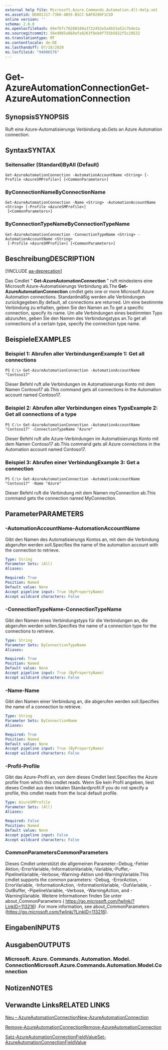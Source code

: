 ```yaml
---
external help file: Microsoft.Azure.Commands.Automation.dll-Help.xml
ms.assetid: DD881317-7366-4B55-B1CC-6AF0286F1C5D
online version: ''
schema: 2.0.0
ms.openlocfilehash: 69ef6fc78280180a3722492e5a4b53a52c7bde2a
ms.sourcegitcommit: 56ed085a868afa8263f8eb0f755b5822f5c29532
ms.translationtype: MT
ms.contentlocale: de-DE
ms.lasthandoff: 07/18/2020
ms.locfileid: "94006576"
---
```

# <span data-ttu-id="e9731-101">Get-AzureAutomationConnection</span><span class="sxs-lookup"><span data-stu-id="e9731-101">Get-AzureAutomationConnection</span></span>

## <span data-ttu-id="e9731-102">Synopsis</span><span class="sxs-lookup"><span data-stu-id="e9731-102">SYNOPSIS</span></span>

<span data-ttu-id="e9731-103">Ruft eine Azure-Automatisierungs Verbindung ab.</span><span class="sxs-lookup"><span data-stu-id="e9731-103">Gets an Azure Automation connection.</span></span>

## <span data-ttu-id="e9731-104">Syntax</span><span class="sxs-lookup"><span data-stu-id="e9731-104">SYNTAX</span></span>

### <span data-ttu-id="e9731-105">Seitensaller (Standard)</span><span class="sxs-lookup"><span data-stu-id="e9731-105">ByAll (Default)</span></span>
```
Get-AzureAutomationConnection -AutomationAccountName <String> [-Profile <AzureSMProfile>] [<CommonParameters>]
```

### <span data-ttu-id="e9731-106">ByConnectionName</span><span class="sxs-lookup"><span data-stu-id="e9731-106">ByConnectionName</span></span>
```
Get-AzureAutomationConnection -Name <String> -AutomationAccountName <String> [-Profile <AzureSMProfile>]
 [<CommonParameters>]
```

### <span data-ttu-id="e9731-107">ByConnectionTypeName</span><span class="sxs-lookup"><span data-stu-id="e9731-107">ByConnectionTypeName</span></span>
```
Get-AzureAutomationConnection -ConnectionTypeName <String> -AutomationAccountName <String>
 [-Profile <AzureSMProfile>] [<CommonParameters>]
```

## <span data-ttu-id="e9731-108">Beschreibung</span><span class="sxs-lookup"><span data-stu-id="e9731-108">DESCRIPTION</span></span>

[!INCLUDE [aa-deprecation](../include/aa-deprecation.md)]

<span data-ttu-id="e9731-109">Das Cmdlet " **Get-AzureAutomationConnection** " ruft mindestens eine Microsoft Azure-Automatisierungs Verbindung ab.</span><span class="sxs-lookup"><span data-stu-id="e9731-109">The **Get-AzureAutomationConnection** cmdlet gets one or more Microsoft Azure Automation connections.</span></span>
<span data-ttu-id="e9731-110">Standardmäßig werden alle Verbindungen zurückgegeben.</span><span class="sxs-lookup"><span data-stu-id="e9731-110">By default, all connections are returned.</span></span>
<span data-ttu-id="e9731-111">Um eine bestimmte Verbindung zu erhalten, geben Sie den Namen an.</span><span class="sxs-lookup"><span data-stu-id="e9731-111">To get a specific connection, specify its name.</span></span>
<span data-ttu-id="e9731-112">Um alle Verbindungen eines bestimmten Typs abzurufen, geben Sie den Namen des Verbindungstyps an.</span><span class="sxs-lookup"><span data-stu-id="e9731-112">To get all connections of a certain type, specify the connection type name.</span></span>

## <span data-ttu-id="e9731-113">Beispiele</span><span class="sxs-lookup"><span data-stu-id="e9731-113">EXAMPLES</span></span>

### <span data-ttu-id="e9731-114">Beispiel 1: Abrufen aller Verbindungen</span><span class="sxs-lookup"><span data-stu-id="e9731-114">Example 1: Get all connections</span></span>
```
PS C:\> Get-AzureAutomationConnection -AutomationAccountName "Contoso17"
```

<span data-ttu-id="e9731-115">Dieser Befehl ruft alle Verbindungen im Automatisierungs Konto mit dem Namen Contoso17 ab.</span><span class="sxs-lookup"><span data-stu-id="e9731-115">This command gets all connections in the Automation account named Contoso17.</span></span>

### <span data-ttu-id="e9731-116">Beispiel 2: Abrufen aller Verbindungen eines Typs</span><span class="sxs-lookup"><span data-stu-id="e9731-116">Example 2: Get all connections of a type</span></span>
```
PS C:\> Get-AzureAutomationConnection -AutomationAccountName "Contoso17" -ConnectionTypeName "Azure"
```

<span data-ttu-id="e9731-117">Dieser Befehl ruft alle Azure-Verbindungen im Automatisierungs Konto mit dem Namen Contoso17 ab.</span><span class="sxs-lookup"><span data-stu-id="e9731-117">This command gets all Azure connections in the Automation account named Contoso17.</span></span>

### <span data-ttu-id="e9731-118">Beispiel 3: Abrufen einer Verbindung</span><span class="sxs-lookup"><span data-stu-id="e9731-118">Example 3: Get a connection</span></span>
```
PS C:\> Get-AzureAutomationConnection -AutomationAccountName "Contoso17" -Name "Azure"
```

<span data-ttu-id="e9731-119">Dieser Befehl ruft die Verbindung mit dem Namen myConnection ab.</span><span class="sxs-lookup"><span data-stu-id="e9731-119">This command gets the connection named MyConnection.</span></span>

## <span data-ttu-id="e9731-120">Parameter</span><span class="sxs-lookup"><span data-stu-id="e9731-120">PARAMETERS</span></span>

### <span data-ttu-id="e9731-121">-AutomationAccountName</span><span class="sxs-lookup"><span data-stu-id="e9731-121">-AutomationAccountName</span></span>
<span data-ttu-id="e9731-122">Gibt den Namen des Automatisierungs Kontos an, mit dem die Verbindung abgerufen werden soll.</span><span class="sxs-lookup"><span data-stu-id="e9731-122">Specifies the name of the automation account with the connection to retrieve.</span></span>

```yaml
Type: String
Parameter Sets: (All)
Aliases: 

Required: True
Position: Named
Default value: None
Accept pipeline input: True (ByPropertyName)
Accept wildcard characters: False
```

### <span data-ttu-id="e9731-123">-ConnectionTypeName</span><span class="sxs-lookup"><span data-stu-id="e9731-123">-ConnectionTypeName</span></span>
<span data-ttu-id="e9731-124">Gibt den Namen eines Verbindungstyps für die Verbindungen an, die abgerufen werden sollen.</span><span class="sxs-lookup"><span data-stu-id="e9731-124">Specifies the name of a connection type for the connections to retrieve.</span></span>

```yaml
Type: String
Parameter Sets: ByConnectionTypeName
Aliases: 

Required: True
Position: Named
Default value: None
Accept pipeline input: True (ByPropertyName)
Accept wildcard characters: False
```

### <span data-ttu-id="e9731-125">-Name</span><span class="sxs-lookup"><span data-stu-id="e9731-125">-Name</span></span>
<span data-ttu-id="e9731-126">Gibt den Namen einer Verbindung an, die abgerufen werden soll.</span><span class="sxs-lookup"><span data-stu-id="e9731-126">Specifies the name of a connection to retrieve.</span></span>

```yaml
Type: String
Parameter Sets: ByConnectionName
Aliases: 

Required: True
Position: Named
Default value: None
Accept pipeline input: True (ByPropertyName)
Accept wildcard characters: False
```

### <span data-ttu-id="e9731-127">-Profil</span><span class="sxs-lookup"><span data-stu-id="e9731-127">-Profile</span></span>
<span data-ttu-id="e9731-128">Gibt das Azure-Profil an, von dem dieses Cmdlet liest.</span><span class="sxs-lookup"><span data-stu-id="e9731-128">Specifies the Azure profile from which this cmdlet reads.</span></span>
<span data-ttu-id="e9731-129">Wenn Sie kein Profil angeben, liest dieses Cmdlet aus dem lokalen Standardprofil.</span><span class="sxs-lookup"><span data-stu-id="e9731-129">If you do not specify a profile, this cmdlet reads from the local default profile.</span></span>

```yaml
Type: AzureSMProfile
Parameter Sets: (All)
Aliases: 

Required: False
Position: Named
Default value: None
Accept pipeline input: False
Accept wildcard characters: False
```

### <span data-ttu-id="e9731-130">CommonParameters</span><span class="sxs-lookup"><span data-stu-id="e9731-130">CommonParameters</span></span>
<span data-ttu-id="e9731-131">Dieses Cmdlet unterstützt die allgemeinen Parameter:-Debug,-Fehler Aktion,-ErrorVariable,-InformationVariable,-Variable,-Puffer,-PipelineVariable,-Verbose,-Warning-Aktion und-WarningVariable.</span><span class="sxs-lookup"><span data-stu-id="e9731-131">This cmdlet supports the common parameters: -Debug, -ErrorAction, -ErrorVariable, -InformationAction, -InformationVariable, -OutVariable, -OutBuffer, -PipelineVariable, -Verbose, -WarningAction, and -WarningVariable.</span></span> <span data-ttu-id="e9731-132">Weitere Informationen finden Sie unter about_CommonParameters ( https://go.microsoft.com/fwlink/?LinkID=113216) .</span><span class="sxs-lookup"><span data-stu-id="e9731-132">For more information, see about_CommonParameters (https://go.microsoft.com/fwlink/?LinkID=113216).</span></span>

## <span data-ttu-id="e9731-133">Eingaben</span><span class="sxs-lookup"><span data-stu-id="e9731-133">INPUTS</span></span>

## <span data-ttu-id="e9731-134">Ausgaben</span><span class="sxs-lookup"><span data-stu-id="e9731-134">OUTPUTS</span></span>

### <span data-ttu-id="e9731-135">Microsoft. Azure. Commands. Automation. Model. Connection</span><span class="sxs-lookup"><span data-stu-id="e9731-135">Microsoft.Azure.Commands.Automation.Model.Connection</span></span>

## <span data-ttu-id="e9731-136">Notizen</span><span class="sxs-lookup"><span data-stu-id="e9731-136">NOTES</span></span>

## <span data-ttu-id="e9731-137">Verwandte Links</span><span class="sxs-lookup"><span data-stu-id="e9731-137">RELATED LINKS</span></span>

[<span data-ttu-id="e9731-138">Neu – AzureAutomationConnection</span><span class="sxs-lookup"><span data-stu-id="e9731-138">New-AzureAutomationConnection</span></span>](./New-AzureAutomationConnection.md)

[<span data-ttu-id="e9731-139">Remove-AzureAutomationConnection</span><span class="sxs-lookup"><span data-stu-id="e9731-139">Remove-AzureAutomationConnection</span></span>](./Remove-AzureAutomationConnection.md)

[<span data-ttu-id="e9731-140">Satz-AzureAutomationConnectionFieldValue</span><span class="sxs-lookup"><span data-stu-id="e9731-140">Set-AzureAutomationConnectionFieldValue</span></span>](./Set-AzureAutomationConnectionFieldValue.md)


